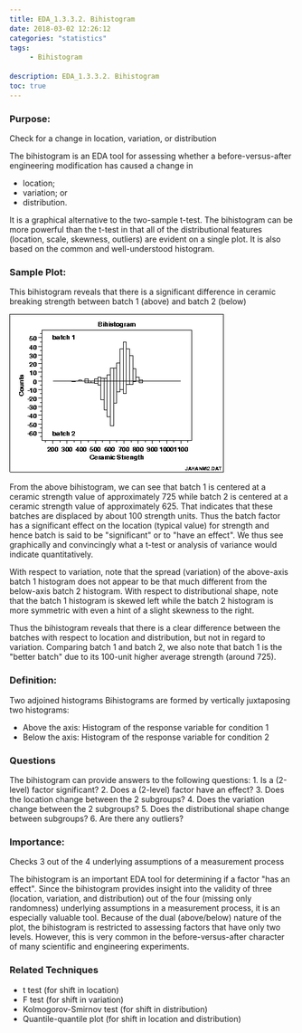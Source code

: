 ```yaml
---
title: EDA_1.3.3.2. Bihistogram
date: 2018-03-02 12:26:12
categories: "statistics"
tags:
     - Bihistogram

description: EDA_1.3.3.2. Bihistogram
toc: true
---
```

### Purpose: 
Check for a change in location, variation, or distribution

The bihistogram is an EDA tool for assessing whether a before-versus-after engineering modification has caused a change in
* location;
* variation; or
* distribution.

It is a graphical alternative to the two-sample t-test. The bihistogram can be more powerful than the t-test in that all of the distributional features (location, scale, skewness, outliers) are evident on a single plot. It is also based on the common and well-understood histogram.

### Sample Plot:
This bihistogram reveals that there is a significant difference in ceramic breaking strength between batch 1 (above) and batch 2 (below)

![](assets/EDA/bihistog.gif)

From the above bihistogram, we can see that batch 1 is centered at a ceramic strength value of approximately 725 while batch 2 is centered at a ceramic strength value of approximately 625. That indicates that these batches are displaced by about 100 strength units. Thus the batch factor has a significant effect on the location (typical value) for strength and hence batch is said to be "significant" or to "have an effect". We thus see graphically and convincingly what a t-test or analysis of variance would indicate quantitatively.

With respect to variation, note that the spread (variation) of the above-axis batch 1 histogram does not appear to be that much different from the below-axis batch 2 histogram. With respect to distributional shape, note that the batch 1 histogram is skewed left while the batch 2 histogram is more symmetric with even a hint of a slight skewness to the right.

Thus the bihistogram reveals that there is a clear difference between the batches with respect to location and distribution, but not in regard to variation. Comparing batch 1 and batch 2, we also note that batch 1 is the "better batch" due to its 100-unit higher average strength (around 725).

### Definition:
Two adjoined histograms
Bihistograms are formed by vertically juxtaposing two histograms:
* Above the axis: Histogram of the response variable for condition 1
* Below the axis: Histogram of the response variable for condition 2

### Questions
The bihistogram can provide answers to the following questions:
	1. Is a (2-level) factor significant?
	2. Does a (2-level) factor have an effect?
	3. Does the location change between the 2 subgroups?
	4. Does the variation change between the 2 subgroups?
	5. Does the distributional shape change between subgroups?
	6. Are there any outliers?
### Importance: 
Checks 3 out of the 4 underlying assumptions of a measurement process

The bihistogram is an important EDA tool for determining if a factor "has an effect". Since the bihistogram provides insight into the validity of three (location, variation, and distribution) out of the four (missing only randomness) underlying assumptions in a measurement process, it is an especially valuable tool. Because of the dual (above/below) nature of the plot, the bihistogram is restricted to assessing factors that have only two levels. However, this is very common in the before-versus-after character of many scientific and engineering experiments.

### Related Techniques
* t test (for shift in location) 
* F test (for shift in variation) 
* Kolmogorov-Smirnov test (for shift in distribution) 
* Quantile-quantile plot (for shift in location and distribution) 
